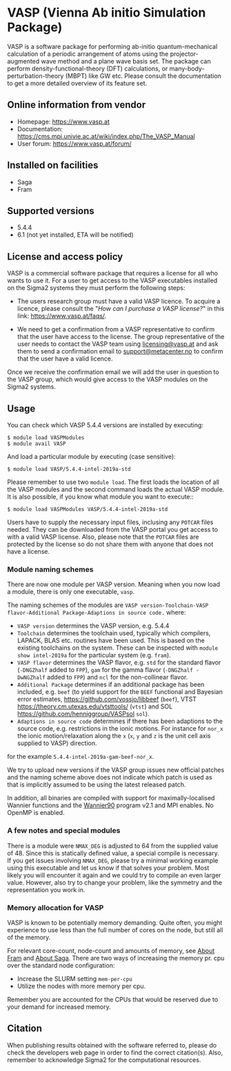 # VASP (Vienna Ab initio Simulation Package)

VASP is a software package for performing ab-initio quantum-mechanical calculation of a periodic arrangement of atoms using the projector-augmented wave method and a plane wave basis set. The package can perform density-functional-theory (DFT) calculations, or many-body-perturbation-theory (MBPT) like GW etc. Please consult the documentation to get a more detailed overview of its feature set.

## Online information from vendor

* Homepage: https://www.vasp.at
* Documentation: https://cms.mpi.univie.ac.at/wiki/index.php/The_VASP_Manual
* User forum: https://www.vasp.at/forum/

## Installed on facilities

* Saga
* Fram

## Supported versions

* 5.4.4
* 6.1 (not yet installed, ETA will be notified)

## License and access policy

VASP is a commercial software package that requires a license for all who wants to use it. For a user to get access to the VASP executables installed on the Sigma2 systems they must perform the following steps:

* The users research group must have a valid VASP licence. To acquire a licence, please consult the "*How can I purchase a VASP license?*" in this link: https://www.vasp.at/faqs/.

* We need to get a confirmation from a VASP representative to confirm that the user have access to the license. The group representative of the user needs to contact the VASP team using licensing@vasp.at and ask them to send a confirmation email to support@metacenter.no to confirm that the user have a valid licence.

Once we receive the confirmation email we will add the user in question to the VASP group, which would give access to the VASP modules on the Sigma2 systems.


## Usage

You can check which VASP 5.4.4 versions are installed by executing:

	$ module load VASPModules
	$ module avail VASP

And load a particular module by executing (case sensitive):

	$ module load VASP/5.4.4-intel-2019a-std

Please remember to use two `module load`. The first loads the location of all the VASP modules and the second command loads the actual VASP module. It is also possible, if you know what module you want to execute::

	$ module load VASPModules VASP/5.4.4-intel-2019a-std

Users have to supply the necessary input files, inclusing any `POTCAR` files needed. They can be downloaded from the VASP portal you get access to with a valid VASP license. Also, please note that the `POTCAR` files are protected by the license so do not share them with anyone that does not have a license.

### Module naming schemes

There are now one module per VASP version. Meaning when you now load a module, there is only one executable, `vasp`.

The naming schemes of the modules are `VASP version-Toolchain-VASP flavor-Additional Package-Adaptions in source code.` where:

- `VASP version` determines the VASP version, e.g. 5.4.4
- `Toolchain` determines the toolchain used, typically which compilers, LAPACK, BLAS etc. routines have been used. This is based on the existing toolchains on the system. These can be inspected with `module show intel-2019a` for the particular system (e.g. `fram`).
- `VASP flavor` determines the VASP flavor, e.g. `std` for the standard flavor (`-DNGZhalf` added to `FPP`), `gam` for the gamma flavor (`-DNGZhalf -DwNGZhalf` added to `FPP`) and `ncl` for the non-collinear flavor.
- `Additional Package` determines if an additional package has been included, e.g. `beef` (to yield support for the `BEEF` functional and Bayesian error estimates, https://github.com/vossjo/libbeef (`beef`), VTST https://theory.cm.utexas.edu/vtsttools/ (`vtst`) and SOL https://github.com/henniggroup/VASPsol `sol`).
- `Adaptions in source code` determines if there has been adaptions to the source code, e.g. restrictions in the ionic motions. For instance for `nor_x` the ionic motion/relaxation along the `x` (`x`, `y` and `z` is the unit cell axis supplied to VASP) direction.

for the example `5.4.4-intel-2019a-gam-beef-nor_x`.

We try to upload new versions if the VASP group issues new official patches and the naming scheme above does not indicate which patch is used as that is implicitly assumed to be using the latest released patch.

In addition, all binaries are compiled with support for maximally-localised Wannier functions and the [Wannier90](http://www.wannier.org/) program v2.1 and MPI enables. No OpenMP is enabled.

### A few notes and special modules

There is a module were `NMAX_DEG` is adjusted to 64 from the supplied value of 48. Since this is statically defined value, a special compile is necessary. If you get issues involving `NMAX_DEG`, please try a minimal working example using this executable and let us know if that solves your problem. Most likely you will encounter it again and we could try to compile an even larger value. However, also try to change your problem, like the symmetry and the representation you work in.

### Memory allocation for VASP

VASP is known to be potentially memory demanding. Quite often, you might experience to use less than the full number of cores on the node, but still all of the memory.

For relevant core-count, node-count and amounts of memory, see [About Fram](../../quick/fram.md) and [About Saga](,,/,,/quick/saga,md). There are two ways of increasing the memory pr. cpu over the standard node configuration:

- Increase the SLURM setting `mem-per-cpu`
- Utilize the nodes with more memory per cpu.

Remember you are accounted for the CPUs that would be reserved due to your demand for increased memory.

## Citation

When publishing results obtained with the software referred to, please do check the developers web page in order to find the correct citation(s). Also, remember to acknowledge Sigma2 for the computational resources.
